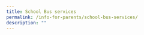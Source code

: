 ```yaml
---
title: School Bus services
permalink: /info-for-parents/school-bus-services/
description: ""
---
```

